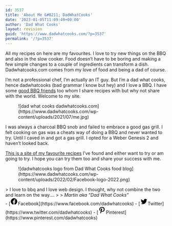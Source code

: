 ```yaml
---
id: 3537
title: 'About Me &#8211; DadWhatCooks'
date: '2023-01-05T11:09:49+00:00'
author: 'Dad What Cooks'
layout: revision
guid: 'https://www.dadwhatcooks.com/?p=3537'
permalink: '/?p=3537'
---
```


<div class="wp-block-columns is-layout-flex wp-container-1134"><div class="wp-block-column is-layout-flow">All my recipes on here are my favourites. I love to try new things on the BBQ and also in the slow cooker. Food doesn’t have to be boring and making a few simple changes to a couple of ingredients can transform a dish. Dadwhatcooks.com comes from my love of food and being a dad of course.

I’m not a professional chef, I’m actually an IT guy. But I’m a dad what cooks, hence dadwhatcooks (bad grammar I know but hey) and I love a BBQ. I have some [good BBQ friends](http://www.instagram.com/chopperhontas) too whom I share recipes with but why not share with the world. Welcome to my site.

</div><div class="wp-block-column is-layout-flow"><figure class="wp-block-image aligncenter size-full is-resized">![dad what cooks dadwhatcooks.com](https://www.dadwhatcooks.com/wp-content/uploads/2021/07/me.jpg)</figure>I was always a charcoal BBQ snob and failed to embrace a good gas grill. I felt cooking on gas was a cheats way of doing a BBQ and never wanted to try. Until I caved in and got a gas grill. I opted for a Weber Genesis 2 and haven’t looked back.

[This is a site of my favourite recipes](https://www.dadwhatcooks.com/blog/) I’ve found and either want to try or am going to try. I hope you can try them too and share your success with me.

</div></div><div class="wp-block-columns is-layout-flex wp-container-1137"><div class="wp-block-column is-vertically-aligned-top is-layout-flow"><figure class="wp-block-image aligncenter size-full is-resized">![dadwhatcooks logo from Dad What Cooks food blog](https://www.dadwhatcooks.com/wp-content/uploads/2022/02/Facebook-logo-2022.png)</figure></div><div class="wp-block-column is-layout-flow">> I love to bbq and I love web design. I thought, why not combine the two and learn on the way….
> 
> <cite>Martin aka “Dad What Cooks”</cite>

</div></div>- [<svg aria-hidden="true" focusable="false" height="24" version="1.1" viewbox="0 0 24 24" width="24" xmlns="http://www.w3.org/2000/svg"><path d="M12 2C6.5 2 2 6.5 2 12c0 5 3.7 9.1 8.4 9.9v-7H7.9V12h2.5V9.8c0-2.5 1.5-3.9 3.8-3.9 1.1 0 2.2.2 2.2.2v2.5h-1.3c-1.2 0-1.6.8-1.6 1.6V12h2.8l-.4 2.9h-2.3v7C18.3 21.1 22 17 22 12c0-5.5-4.5-10-10-10z"></path></svg><span class="wp-block-social-link-label screen-reader-text">Facebook</span>](https://www.facebook.com/dadwhatcooks)
- [<svg aria-hidden="true" focusable="false" height="24" version="1.1" viewbox="0 0 24 24" width="24" xmlns="http://www.w3.org/2000/svg"><path d="M22.23,5.924c-0.736,0.326-1.527,0.547-2.357,0.646c0.847-0.508,1.498-1.312,1.804-2.27 c-0.793,0.47-1.671,0.812-2.606,0.996C18.324,4.498,17.257,4,16.077,4c-2.266,0-4.103,1.837-4.103,4.103 c0,0.322,0.036,0.635,0.106,0.935C8.67,8.867,5.647,7.234,3.623,4.751C3.27,5.357,3.067,6.062,3.067,6.814 c0,1.424,0.724,2.679,1.825,3.415c-0.673-0.021-1.305-0.206-1.859-0.513c0,0.017,0,0.034,0,0.052c0,1.988,1.414,3.647,3.292,4.023 c-0.344,0.094-0.707,0.144-1.081,0.144c-0.264,0-0.521-0.026-0.772-0.074c0.522,1.63,2.038,2.816,3.833,2.85 c-1.404,1.1-3.174,1.756-5.096,1.756c-0.331,0-0.658-0.019-0.979-0.057c1.816,1.164,3.973,1.843,6.29,1.843 c7.547,0,11.675-6.252,11.675-11.675c0-0.178-0.004-0.355-0.012-0.531C20.985,7.47,21.68,6.747,22.23,5.924z"></path></svg><span class="wp-block-social-link-label screen-reader-text">Twitter</span>](https://www.twitter.com/dadwhatcooks)
- [<svg aria-hidden="true" focusable="false" height="24" version="1.1" viewbox="0 0 24 24" width="24" xmlns="http://www.w3.org/2000/svg"><path d="M12.289,2C6.617,2,3.606,5.648,3.606,9.622c0,1.846,1.025,4.146,2.666,4.878c0.25,0.111,0.381,0.063,0.439-0.169 c0.044-0.175,0.267-1.029,0.365-1.428c0.032-0.128,0.017-0.237-0.091-0.362C6.445,11.911,6.01,10.75,6.01,9.668 c0-2.777,2.194-5.464,5.933-5.464c3.23,0,5.49,2.108,5.49,5.122c0,3.407-1.794,5.768-4.13,5.768c-1.291,0-2.257-1.021-1.948-2.277 c0.372-1.495,1.089-3.112,1.089-4.191c0-0.967-0.542-1.775-1.663-1.775c-1.319,0-2.379,1.309-2.379,3.059 c0,1.115,0.394,1.869,0.394,1.869s-1.302,5.279-1.54,6.261c-0.405,1.666,0.053,4.368,0.094,4.604 c0.021,0.126,0.167,0.169,0.25,0.063c0.129-0.165,1.699-2.419,2.142-4.051c0.158-0.59,0.817-2.995,0.817-2.995 c0.43,0.784,1.681,1.446,3.013,1.446c3.963,0,6.822-3.494,6.822-7.833C20.394,5.112,16.849,2,12.289,2"></path></svg><span class="wp-block-social-link-label screen-reader-text">Pinterest</span>](https://www.pinterest.com/dadwhatcooks)